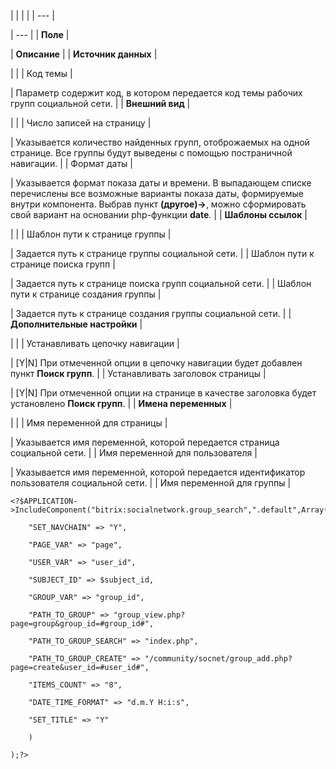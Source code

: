 |  |  |  |
| --- |

| --- |
| **Поле** |

| **Описание** |
| **Источник данных** |

| |
| Код темы |

| Параметр содержит код, в котором передается код темы рабочих групп социальной сети. |
| **Внешний вид** |

| |
| Число записей на страницу |

| Указывается количество найденных групп, отоброжаемых на одной странице. Все группы будут выведены с помощью постраничной навигации. |
| Формат даты |

| Указывается формат показа даты и времени. В выпадающем списке перечислены все возможные варианты показа даты, формируемые внутри компонента. Выбрав пункт **(другое)->**, можно сформировать свой вариант на основании php-функции **date**. |
| **Шаблоны ссылок** |

| |
| Шаблон пути к странице группы |

| Задается путь к странице группы социальной сети. |
| Шаблон пути к странице поиска групп |

| Задается путь к странице поиска групп социальной сети. |
| Шаблон пути к странице создания группы |

| Задается путь к странице создания группы социальной сети. |
| **Дополнительные настройки** |

| |
| Устанавливать цепочку навигации |

| [Y|N] При отмеченной опции в цепочку навигации будет добавлен пункт **Поиск групп**. |
| Устанавливать заголовок страницы |

| [Y|N] При отмеченной опции на странице в качестве заголовка будет установлено **Поиск групп**. |
| **Имена переменных** |

| |
| Имя переменной для страницы |

| Указывается имя переменной, которой передается страница социальной сети. |
| Имя переменной для пользователя |

| Указывается имя переменной, которой передается идентификатор пользователя социальной сети. |
| Имя переменной для группы |

```
<?$APPLICATION->IncludeComponent("bitrix:socialnetwork.group_search",".default",Array(

	"SET_NAVCHAIN" => "Y", 

	"PAGE_VAR" => "page", 

	"USER_VAR" => "user_id",

	"SUBJECT_ID" => $subject_id,

	"GROUP_VAR" => "group_id", 

	"PATH_TO_GROUP" => "group_view.php?page=group&group_id=#group_id#", 

	"PATH_TO_GROUP_SEARCH" => "index.php", 

	"PATH_TO_GROUP_CREATE" => "/community/socnet/group_add.php?page=create&user_id=#user_id#", 

	"ITEMS_COUNT" => "8", 

	"DATE_TIME_FORMAT" => "d.m.Y H:i:s", 

	"SET_TITLE" => "Y"

	)

);?>


```